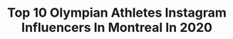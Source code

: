 ---
title: Top 10 Olympian Athletes Instagram Influencers In Montreal In 2020
description: >-
  Find top olympian athletes Instagram influencers in Montreal in 2020. Most popular hashtags: #athlete #figureskating #iceskating #training.
platform: Instagram
profiles:
  - username: "vinceriendeau"
    fullname: >-
      Vincent Riendeau
    location: "Canada"
    followers: 17206
    engagement: 1171
    commentsToLikes: 0.009672
    avatar: "https://scontent-ams4-1.cdninstagram.com/v/t51.2885-19/s320x320/15258945_1069855886475562_8191843462132269056_a.jpg?_nc_ht=scontent-ams4-1.cdninstagram.com&_nc_ohc=IutUP05qMgwAX8Gvqn-&oh=b518836a2c3631fcdd78632eaa100a3b&oe=5EBB70F7"
    verified: true
    hashtags: "#plushaut, #athlete, #trainingcamp, #vacation"
  - username: "evan_bates"
    fullname: >-
      Evan Bates
    location: "Canada"
    followers: 41328
    engagement: 758
    commentsToLikes: 0.011866
    avatar: "https://scontent-ams4-1.cdninstagram.com/v/t51.2885-19/s320x320/47582996_2200532360186966_6551642318473003008_n.jpg?_nc_ht=scontent-ams4-1.cdninstagram.com&_nc_ohc=LsJJcLtszTgAX_BktmW&oh=9858f5082e8988373c11533355611410&oe=5EB8CBEF"
    verified: true
    hashtags: "#fashion, #autumn, #dancers, #athletes"
  - username: "bradietennell"
    fullname: >-
      Bradie Tennell
    location: "Canada"
    followers: 55992
    engagement: 821
    commentsToLikes: 0.010415
    avatar: "https://scontent-lhr8-1.cdninstagram.com/v/t51.2885-19/s320x320/79646262_489880248329599_8161974717662625792_n.jpg?_nc_ht=scontent-lhr8-1.cdninstagram.com&_nc_ohc=4atmtQhIu4QAX-6fu4h&oh=12defbc00b4148f942ab0aef73a4d5db&oe=5EBAC4C8"
    verified: true
    hashtags: "#roaring20s, #halloween, #quarantinelife, #teamusa"
  - username: "julianyeeee"
    fullname: >-
      Julian Yee 茹自杰
    location: "Canada"
    followers: 46625
    engagement: 780
    commentsToLikes: 0.007626
    avatar: "https://scontent-ams4-1.cdninstagram.com/v/t51.2885-19/s320x320/30079569_564195867299298_7106797812490174464_n.jpg?_nc_ht=scontent-ams4-1.cdninstagram.com&_nc_ohc=of353I-ToWgAX-Rf04a&oh=9ce2e867979c2fce9974b4fdc3dc9956&oe=5EB897A5"
    verified: true
    hashtags: "#canadianwinter, #hotchoco, #snack, #exercise"
  - username: "marinarosauce1"
    fullname: >-
      Michael Marinaro
    location: "Canada"
    followers: 9062
    engagement: 1379
    commentsToLikes: 0.019854
    avatar: "https://scontent-amt2-1.cdninstagram.com/v/t51.2885-19/s320x320/26870467_343804672693286_2741927428371775488_n.jpg?_nc_ht=scontent-amt2-1.cdninstagram.com&_nc_ohc=2cA58vvWUFgAX8MAYvn&oh=3a43c4709a56ec8a5536331ddb5b16da&oe=5EB87FC3"
    verified: true
    hashtags: "#weirfoundation, #olympics2018, #fourcontinents, #carryyou"
  - username: "cbrown90kg__"
    fullname: >-
      Colton Brown
    location: "Canada"
    followers: 2581
    engagement: 1555
    commentsToLikes: 0.060794
    avatar: "https://scontent-lhr8-1.cdninstagram.com/v/t51.2885-19/s320x320/14374262_627985940694028_5584196996563992576_a.jpg?_nc_ht=scontent-lhr8-1.cdninstagram.com&_nc_ohc=wF4yCO8XspYAX-sqOno&oh=01f34b8598195b455ea847546659ef7e&oe=5EB86BE7"
    verified: true
    hashtags: "#annualfampic"
  - username: "alyshanewman"
    fullname: >-
      🇨🇦Alysha Newman Oly🇨🇦
    location: "Canada"
    followers: 351785
    engagement: 882
    commentsToLikes: 0.008658
    avatar: "https://scontent-lhr8-1.cdninstagram.com/v/t51.2885-19/s320x320/42490388_306711550141855_689415282631901184_n.jpg?_nc_ht=scontent-lhr8-1.cdninstagram.com&_nc_ohc=Qx9nxEluiAQAX8W7cBN&oh=96c09eaf0e21be62f53469da3b6c7819&oe=5EBAEF95"
    verified: true
    hashtags: "#tokyo2021, #lumen, #justbreathe, #ad"
  - username: "typicalpen"
    fullname: >-
      Penny Oleksiak
    location: "Canada"
    followers: 95573
    engagement: 704
    commentsToLikes: 0.005155
    avatar: "https://scontent-ams4-1.cdninstagram.com/v/t51.2885-19/s320x320/65772103_740265979741429_1025150823165853696_n.jpg?_nc_ht=scontent-ams4-1.cdninstagram.com&_nc_ohc=n5W5FUj2JO4AX_3mcId&oh=7cd64a8e3db968476b0a1b877eed2e09&oe=5EB6A9D2"
    verified: true
    hashtags: "#rbcolympians, #foodloversunite, #wifey, #givingtuesday"
  - username: "sagewatson"
    fullname: >-
      Sage Watson
    location: "Canada"
    followers: 56673
    engagement: 621
    commentsToLikes: 0.019712
    avatar: "https://scontent-ams4-1.cdninstagram.com/v/t51.2885-19/s320x320/88132406_200236364553696_1966391913946808320_n.jpg?_nc_ht=scontent-ams4-1.cdninstagram.com&_nc_ohc=Ry3Y9HJexEAAX_zrOTP&oh=ed0efd5a213d474a666ec81cd278af3a&oe=5EBA5BE4"
    verified: true
    hashtags: "#trackandfield, #selflove, #iworkout, #mobility"
  - username: "bdecker1814"
    fullname: >-
      Brianna Decker
    location: "Canada"
    followers: 29715
    engagement: 519
    commentsToLikes: 0.006896
    avatar: "https://scontent-ams4-1.cdninstagram.com/v/t51.2885-19/s320x320/69119694_726315711149409_4287170397054435328_n.jpg?_nc_ht=scontent-ams4-1.cdninstagram.com&_nc_ohc=rAySJWMQ9H0AX-sOYEg&oh=3b552aa8b7a1e710ae28354339c8a92f&oe=5EBB6D76"
    verified: true
    hashtags: "#hometeam, #allout, #nhlallstarcompetition, #pwhpa"
---